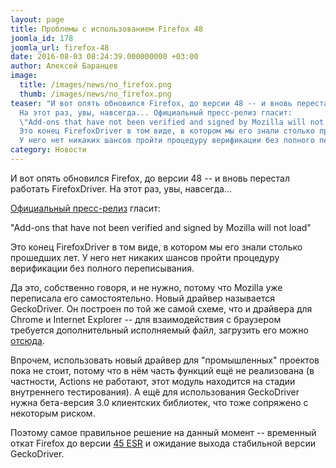 ```yaml
---
layout: page
title: Проблемы с использованием Firefox 48
joomla_id: 178
joomla_url: firefox-48
date: 2016-08-03 08:24:39.000000000 +03:00
author: Алексей Баранцев
image:
  title: /images/news/no_firefox.png
  thumb: /images/news/no_firefox.png
teaser: "И вот опять обновился Firefox, до версии 48 -- и вновь перестал работать FirefoxDriver.
  На этот раз, увы, навсегда... Официальный пресс-релиз гласит:
  \"Add-ons that have not been verified and signed by Mozilla will not load\".
  Это конец FirefoxDriver в том виде, в котором мы его знали столько прошедших лет.
  У него нет никаких шансов пройти процедуру верификации без полного переписывания."
category: Новости
---
```

<p>И вот опять обновился Firefox, до версии 48 -- и вновь перестал работать FirefoxDriver. На этот раз, увы, навсегда...</p>
<p><a href="https://www.mozilla.org/en-US/firefox/48.0/releasenotes/">Официальный пресс-релиз</a> гласит:</p>
<p>"Add-ons that have not been verified and signed by Mozilla will not load"</p>
<p>Это конец FirefoxDriver в том виде, в котором мы его знали столько прошедших лет. У него нет никаких шансов пройти процедуру верификации без полного переписывания.</p>
<p>Да это, собственно говоря, и не нужно, потому что Mozilla уже переписала его самостоятельно. Новый драйвер называется GeckoDriver. Он построен по той же самой схеме, что и драйвера для Chrome и Internet Explorer -- для взаимодействия с браузером требуется дополнительный исполняемый файл, загрузить его можно <a href="https://github.com/mozilla/geckodriver/releases">отсюда</a>.</p>
<p>Впрочем, использовать новый драйвер для "промышленных" проектов пока не стоит, потому что в нём часть функций ещё не реализована (в частности, Actions не работают, этот модуль находится на стадии внутреннего тестирования). А ещё для использования GeckoDriver нужна бета-версия 3.0 клиентских библиотек, что тоже сопряжено с некоторым риском.</p>
<p>Поэтому самое правильное решение на данный момент -- временный откат Firefox до версии <a href="https://www.mozilla.org/en-US/firefox/organizations/">45 ESR</a> и ожидание выхода стабильной версии GeckoDriver.</p>
